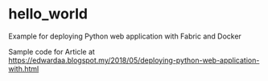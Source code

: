 # hello_world
Example for deploying Python web application with Fabric and Docker

Sample code for Article at https://edwardaa.blogspot.my/2018/05/deploying-python-web-application-with.html
